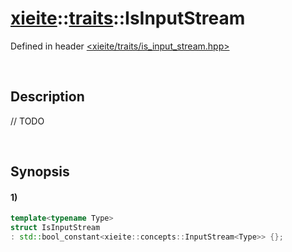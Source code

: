 # [xieite](../../xieite.md)\:\:[traits](../../traits.md)\:\:IsInputStream
Defined in header [<xieite/traits/is_input_stream.hpp>](../../../include/xieite/traits/is_input_stream.hpp)

&nbsp;

## Description
// TODO

&nbsp;

## Synopsis
#### 1)
```cpp
template<typename Type>
struct IsInputStream
: std::bool_constant<xieite::concepts::InputStream<Type>> {};
```
